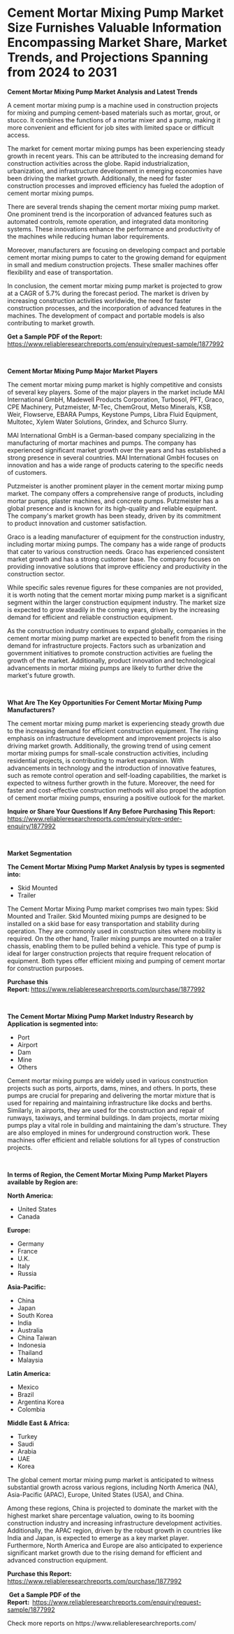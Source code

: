 <p><h1>Cement Mortar Mixing Pump Market Size Furnishes Valuable Information Encompassing Market Share, Market Trends, and Projections Spanning from 2024 to 2031</h1></p><p><strong>Cement Mortar Mixing Pump Market Analysis and Latest Trends</strong></p>
<p><p>A cement mortar mixing pump is a machine used in construction projects for mixing and pumping cement-based materials such as mortar, grout, or stucco. It combines the functions of a mortar mixer and a pump, making it more convenient and efficient for job sites with limited space or difficult access.</p><p>The market for cement mortar mixing pumps has been experiencing steady growth in recent years. This can be attributed to the increasing demand for construction activities across the globe. Rapid industrialization, urbanization, and infrastructure development in emerging economies have been driving the market growth. Additionally, the need for faster construction processes and improved efficiency has fueled the adoption of cement mortar mixing pumps.</p><p>There are several trends shaping the cement mortar mixing pump market. One prominent trend is the incorporation of advanced features such as automated controls, remote operation, and integrated data monitoring systems. These innovations enhance the performance and productivity of the machines while reducing human labor requirements.</p><p>Moreover, manufacturers are focusing on developing compact and portable cement mortar mixing pumps to cater to the growing demand for equipment in small and medium construction projects. These smaller machines offer flexibility and ease of transportation.</p><p>In conclusion, the cement mortar mixing pump market is projected to grow at a CAGR of 5.7% during the forecast period. The market is driven by increasing construction activities worldwide, the need for faster construction processes, and the incorporation of advanced features in the machines. The development of compact and portable models is also contributing to market growth.</p></p>
<p><strong>Get a Sample PDF of the Report:&nbsp;</strong> <a href="https://www.reliableresearchreports.com/enquiry/request-sample/1877992">https://www.reliableresearchreports.com/enquiry/request-sample/1877992</a></p>
<p>&nbsp;</p>
<p><strong>Cement Mortar Mixing Pump Major Market Players</strong></p>
<p><p>The cement mortar mixing pump market is highly competitive and consists of several key players. Some of the major players in the market include MAI International GmbH, Madewell Products Corporation, Turbosol, PFT, Graco, CPE Machinery, Putzmeister, M-Tec, ChemGrout, Metso Minerals, KSB, Weir, Flowserve, EBARA Pumps, Keystone Pumps, Libra Fluid Equipment, Multotec, Xylem Water Solutions, Grindex, and Schurco Slurry.</p><p>MAI International GmbH is a German-based company specializing in the manufacturing of mortar machines and pumps. The company has experienced significant market growth over the years and has established a strong presence in several countries. MAI International GmbH focuses on innovation and has a wide range of products catering to the specific needs of customers.</p><p>Putzmeister is another prominent player in the cement mortar mixing pump market. The company offers a comprehensive range of products, including mortar pumps, plaster machines, and concrete pumps. Putzmeister has a global presence and is known for its high-quality and reliable equipment. The company's market growth has been steady, driven by its commitment to product innovation and customer satisfaction.</p><p>Graco is a leading manufacturer of equipment for the construction industry, including mortar mixing pumps. The company has a wide range of products that cater to various construction needs. Graco has experienced consistent market growth and has a strong customer base. The company focuses on providing innovative solutions that improve efficiency and productivity in the construction sector.</p><p>While specific sales revenue figures for these companies are not provided, it is worth noting that the cement mortar mixing pump market is a significant segment within the larger construction equipment industry. The market size is expected to grow steadily in the coming years, driven by the increasing demand for efficient and reliable construction equipment.</p><p>As the construction industry continues to expand globally, companies in the cement mortar mixing pump market are expected to benefit from the rising demand for infrastructure projects. Factors such as urbanization and government initiatives to promote construction activities are fueling the growth of the market. Additionally, product innovation and technological advancements in mortar mixing pumps are likely to further drive the market's future growth.</p></p>
<p>&nbsp;</p>
<p><strong>What Are The Key Opportunities For Cement Mortar Mixing Pump Manufacturers?</strong></p>
<p><p>The cement mortar mixing pump market is experiencing steady growth due to the increasing demand for efficient construction equipment. The rising emphasis on infrastructure development and improvement projects is also driving market growth. Additionally, the growing trend of using cement mortar mixing pumps for small-scale construction activities, including residential projects, is contributing to market expansion. With advancements in technology and the introduction of innovative features, such as remote control operation and self-loading capabilities, the market is expected to witness further growth in the future. Moreover, the need for faster and cost-effective construction methods will also propel the adoption of cement mortar mixing pumps, ensuring a positive outlook for the market.</p></p>
<p><strong>Inquire or Share Your Questions If Any Before Purchasing This Report:</strong> <a href="https://www.reliableresearchreports.com/enquiry/pre-order-enquiry/1877992">https://www.reliableresearchreports.com/enquiry/pre-order-enquiry/1877992</a></p>
<p>&nbsp;</p>
<p><strong>Market Segmentation</strong></p>
<p><strong>The Cement Mortar Mixing Pump Market Analysis by types is segmented into:</strong></p>
<p><ul><li>Skid Mounted</li><li>Trailer</li></ul></p>
<p><p>The Cement Mortar Mixing Pump market comprises two main types: Skid Mounted and Trailer. Skid Mounted mixing pumps are designed to be installed on a skid base for easy transportation and stability during operation. They are commonly used in construction sites where mobility is required. On the other hand, Trailer mixing pumps are mounted on a trailer chassis, enabling them to be pulled behind a vehicle. This type of pump is ideal for larger construction projects that require frequent relocation of equipment. Both types offer efficient mixing and pumping of cement mortar for construction purposes.</p></p>
<p><strong>Purchase this Report:&nbsp;</strong><a href="https://www.reliableresearchreports.com/purchase/1877992">https://www.reliableresearchreports.com/purchase/1877992</a></p>
<p>&nbsp;</p>
<p><strong>The Cement Mortar Mixing Pump Market Industry Research by Application is segmented into:</strong></p>
<p><ul><li>Port</li><li>Airport</li><li>Dam</li><li>Mine</li><li>Others</li></ul></p>
<p><p>Cement mortar mixing pumps are widely used in various construction projects such as ports, airports, dams, mines, and others. In ports, these pumps are crucial for preparing and delivering the mortar mixture that is used for repairing and maintaining infrastructure like docks and berths. Similarly, in airports, they are used for the construction and repair of runways, taxiways, and terminal buildings. In dam projects, mortar mixing pumps play a vital role in building and maintaining the dam's structure. They are also employed in mines for underground construction work. These machines offer efficient and reliable solutions for all types of construction projects.</p></p>
<p>&nbsp;</p>
<p><strong>In terms of Region, the Cement Mortar Mixing Pump Market Players available by Region are:</strong></p>
<p>
    <p> <strong> North America: </strong>
        <ul>
            <li>United States</li>
            <li>Canada</li>
        </ul>
        </p> 
    <p> <strong> Europe: </strong>
        <ul>
            <li>Germany</li>
            <li>France</li>
            <li>U.K.</li>
            <li>Italy</li>
            <li>Russia</li>
        </ul>
        </p> 
    <p> <strong> Asia-Pacific: </strong>
        <ul>
            <li>China</li>
            <li>Japan</li>
            <li>South Korea</li>
            <li>India</li>
            <li>Australia</li>
            <li>China Taiwan</li>
            <li>Indonesia</li>
            <li>Thailand</li>
            <li>Malaysia</li>
        </ul>
        </p> 
    <p> <strong> Latin America: </strong>
        <ul>
            <li>Mexico</li>
            <li>Brazil</li>
            <li>Argentina Korea</li>
            <li>Colombia</li>
        </ul>
        </p> 
    <p> <strong> Middle East & Africa: </strong>
        <ul>
            <li>Turkey</li>
            <li>Saudi</li>
            <li>Arabia</li>
            <li>UAE</li>
            <li>Korea</li>
        </ul>
    </p>
    </p>
<p><p>The global cement mortar mixing pump market is anticipated to witness substantial growth across various regions, including North America (NA), Asia-Pacific (APAC), Europe, United States (USA), and China. </p><p>Among these regions, China is projected to dominate the market with the highest market share percentage valuation, owing to its booming construction industry and increasing infrastructure development activities. Additionally, the APAC region, driven by the robust growth in countries like India and Japan, is expected to emerge as a key market player. Furthermore, North America and Europe are also anticipated to experience significant market growth due to the rising demand for efficient and advanced construction equipment.</p></p>
<p><strong>Purchase this Report: </strong><a href="https://www.reliableresearchreports.com/purchase/1877992">https://www.reliableresearchreports.com/purchase/1877992</a></p>
<p>&nbsp;<strong>Get a Sample PDF of the Report:&nbsp;&nbsp;</strong><a href="https://www.reliableresearchreports.com/enquiry/request-sample/1877992">https://www.reliableresearchreports.com/enquiry/request-sample/1877992</a></p>
<p><strong></strong></p>
<p>Check more reports on https://www.reliableresearchreports.com/</p>